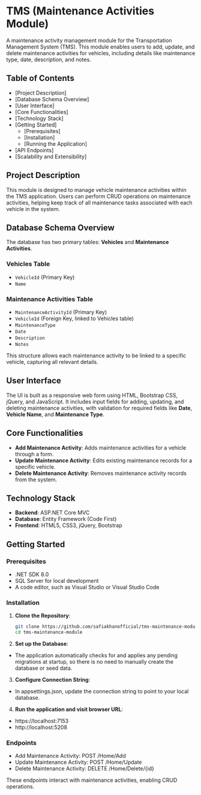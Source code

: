 # TMS (Maintenance Activities Module)

A maintenance activity management module for the Transportation Management System (TMS). This module enables users to add, update, and delete maintenance activities for vehicles, including details like maintenance type, date, description, and notes.

## Table of Contents

- [Project Description]
- [Database Schema Overview]
- [User Interface]
- [Core Functionalities]
- [Technology Stack]
- [Getting Started]
  - [Prerequisites]
  - [Installation]
  - [Running the Application]
- [API Endpoints]
- [Scalability and Extensibility]

## Project Description

This module is designed to manage vehicle maintenance activities within the TMS application. Users can perform CRUD operations on maintenance activities, helping keep track of all maintenance tasks associated with each vehicle in the system.

## Database Schema Overview

The database has two primary tables: **Vehicles** and **Maintenance Activities**.

### Vehicles Table
- `VehicleId` (Primary Key)
- `Name`

### Maintenance Activities Table
- `MaintenanceActivityId` (Primary Key)
- `VehicleId` (Foreign Key, linked to Vehicles table)
- `MaintenanceType`
- `Date`
- `Description`
- `Notes`

This structure allows each maintenance activity to be linked to a specific vehicle, capturing all relevant details.

## User Interface

The UI is built as a responsive web form using HTML, Bootstrap CSS, jQuery, and JavaScript. It includes input fields for adding, updating, and deleting maintenance activities, with validation for required fields like **Date**, **Vehicle Name**, and **Maintenance Type**.

## Core Functionalities

- **Add Maintenance Activity**: Adds maintenance activities for a vehicle through a form.
- **Update Maintenance Activity**: Edits existing maintenance records for a specific vehicle.
- **Delete Maintenance Activity**: Removes maintenance activity records from the system.

## Technology Stack

- **Backend**: ASP.NET Core MVC
- **Database**: Entity Framework (Code First)
- **Frontend**: HTML5, CSS3, jQuery, Bootstrap

## Getting Started

### Prerequisites

- .NET SDK 8.0
- SQL Server for local development
- A code editor, such as Visual Studio or Visual Studio Code

### Installation

1. **Clone the Repository**:
   ```bash
   git clone https://github.com/safiakhanofficial/tms-maintenance-module.git
   cd tms-maintenance-module

2. **Set up the Database**:
- The application automatically checks for and applies any pending migrations at startup, so there is no need to manually create the database or seed data.

3. **Configure Connection String**:
- In appsettings.json, update the connection string to point to your local database.

4. **Run the application and visit browser URL**:
  - https://localhost:7153
  - http://localhost:5208

### Endpoints
- Add Maintenance Activity: POST /Home/Add
- Update Maintenance Activity: POST /Home/Update
- Delete Maintenance Activity: DELETE /Home/Delete/{id}

These endpoints interact with maintenance activities, enabling CRUD operations.


